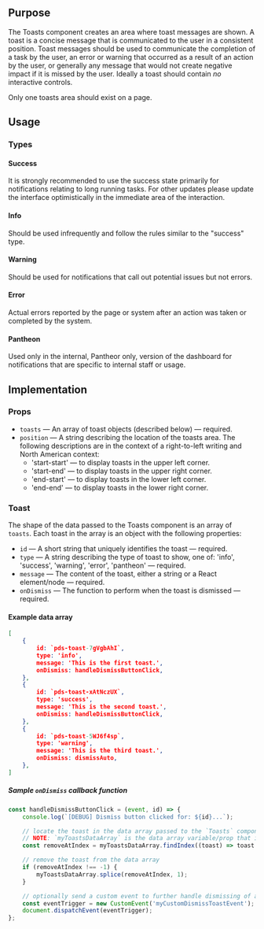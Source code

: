## Purpose

The Toasts component creates an area where toast messages are shown. A toast is a concise message that is communicated to the user in a consistent position. Toast messages should be used to communicate the completion of a task by the user, an error or warning that occurred as a result of an action by the user, or generally any message that would not create negative impact if it is missed by the user. Ideally a toast should contain _no_ interactive controls.

Only one toasts area should exist on a page.

## Usage

### Types

#### Success

It is strongly recommended to use the success state primarily for notifications relating to long running tasks. For other updates please update the interface optimistically in the immediate area of the interaction.

#### Info

Should be used infrequently and follow the rules similar to the "success" type.

#### Warning

Should be used for notifications that call out potential issues but not errors.

#### Error

Actual errors reported by the page or system after an action was taken or completed by the system.

#### Pantheon

Used only in the internal, Pantheor only, version of the dashboard for notifications that are specific to internal staff or usage.

## Implementation

### Props

- `toasts` — An array of toast objects (described below) — required.
- `position` — A string describing the location of the toasts area. The following descriptions are in the context of a right-to-left writing and North American context:
  - 'start-start' — to display toasts in the upper left corner.
  - 'start-end' — to display toasts in the upper right corner.
  - 'end-start' — to display toasts in the lower left corner.
  - 'end-end' — to display toasts in the lower right corner.

### Toast

The shape of the data passed to the Toasts component is an array of `toasts`. Each toast in the array is an object with the following properties:

- `id` — A short string that uniquely identifies the toast — required.
- `type` — A string describing the type of toast to show, one of: 'info', 'success', 'warning', 'error', 'pantheon' — required.
- `message` — The content of the toast, either a string or a React element/node — required.
- `onDismiss` — The function to perform when the toast is dismissed — required.

#### Example data array

```json
[
	{
		id: `pds-toast-7gVgbAhI`,
		type: 'info',
		message: 'This is the first toast.',
		onDismiss: handleDismissButtonClick,
	},
	{
		id: `pds-toast-xAtNczUX`,
		type: 'success',
		message: 'This is the second toast.',
		onDismiss: handleDismissButtonClick,
	},
	{
		id: `pds-toast-5WJ6f4sp`,
		type: 'warning',
		message: 'This is the third toast.',
		onDismiss: dismissAuto,
	},
]
```

##### Sample `onDismiss` callback function

```javascript
const handleDismissButtonClick = (event, id) => {
	console.log(`[DEBUG] Dismiss button clicked for: ${id}...`);

	// locate the toast in the data array passed to the `Toasts` component
	// NOTE: `myToastsDataArray` is the data array variable/prop that is being passed to the Toasts component
	const removeAtIndex = myToastsDataArray.findIndex((toast) => toast.id === id);

	// remove the toast from the data array
	if (removeAtIndex !== -1) {
		myToastsDataArray.splice(removeAtIndex, 1);
	}

	// optionally send a custom event to further handle dismissing of a toast within the parent context of the Toasts component
	const eventTrigger = new CustomEvent('myCustomDismissToastEvent');
	document.dispatchEvent(eventTrigger);
};
```
